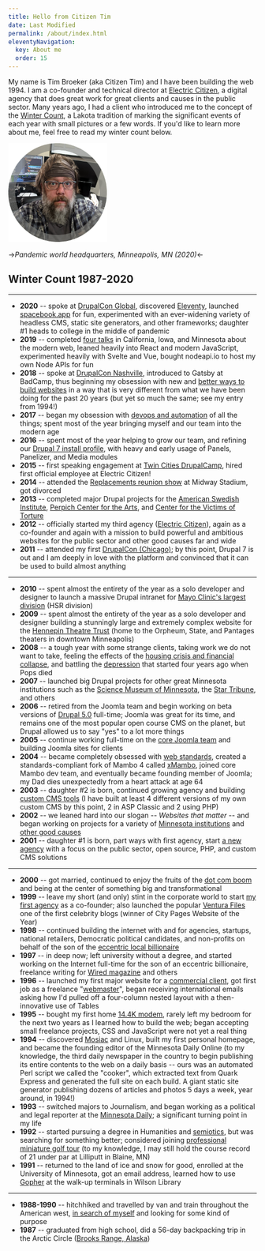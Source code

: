 ```yaml
---
title: Hello from Citizen Tim 
date: Last Modified 
permalink: /about/index.html
eleventyNavigation:
  key: About me
  order: 15
---
```

My name is Tim Broeker (aka Citizen Tim) and I have been building the web 1994. I am a co-founder and technical director at [Electric Citizen](https://www.electriccitizen.com/), a digital agency that does great work for great clients and causes in the public sector. Many years ago, I had a client who introduced me to the concept of the [Winter Count](https://cutt.ly/djoBsTw), a Lakota tradition of marking the significant events of each year with small pictures or a few words. If you'd like to learn more about me, feel free to read my winter count below. 

<img src="/_includes/assets/images/broeker_gray_300.png" class="avatar shadow-none pr-4 !important" height="200px" width="200px" />

->*Pandemic world headquarters, Minneapolis, MN (2020)*<-

## Winter Count 1987-2020

---

* **2020** -- spoke at [DrupalCon Global](https://events.drupal.org/global2020/sessions/javascript-coming-eat-you), discovered [Eleventy](https://www.11ty.dev/), launched [spacebook.app](https://spacebook./app) for fun, experimented with an ever-widening variety of headless CMS, static site generators, and other frameworks; daughter #1 heads to college in the middle of pandemic
* **2019** -- completed [four talks](/speaking) in California, Iowa, and Minnesota about the modern web, leaned heavily into React and modern JavaScript, experimented heavily with Svelte and Vue, bought nodeapi.io to host my own Node APIs for fun 
* **2018** -- spoke at [DrupalCon Nashville](https://events.drupal.org/nashville2018), introduced to Gatsby at BadCamp, thus beginning my obsession with new and [better ways to build websites](https://jamstack.org/) in a way that is very different from what we have been doing for the past 20 years (but yet so much the same; see my entry from 1994!)
* **2017** -- began my obsession with [devops and automation](https://www.electriccitizen.com/citizen-blog/drupal-8-devops-automation-happier-teams-and-clients) of all the things; spent most of the year bringing myself and our team into the modern age
* **2016** -- spent most of the year helping to grow our team, and refining our [Drupal 7 install profile](https://www.drupal.org/docs/7/install/using-an-installation-profile), with heavy and early usage of Panels, Panelizer, and Media modules
* **2015** -- first speaking engagement at [Twin Cities DrupalCamp](https://2019.tcdrupal.org/), hired first official employee at Electric Citizen!
* **2014** -- attended the [Replacements reunion show](https://blog.thecurrent.org/2014/09/the-replacements-finally-bring-it-back-home-for-crowd-pleasing-midway-stadium-show/) at Midway Stadium, got divorced
* **2013** -- completed major Drupal projects for the [American Swedish Institute](https://www.asimn.org/), [Perpich Center for the Arts](https://perpich.mn.gov/), and [Center for the Victims of Torture](https://www.cvt.org/)
* **2012** -- officially started my third agency ([Electric Citizen](https://www.electriccitizen.com/)), again as a co-founder and again with a mission to build powerful and ambitious websites for the public sector and other good causes far and wide
* **2011** -- attended my first [DrupalCon (Chicago)](https://chicago2011.drupal.org/); by this point, Drupal 7 is out and I am deeply in love with the platform and convinced that it can be used to build almost anything

---

* **2010** -- spent almost the entirety of the year as a solo developer and designer to launch a massive Drupal intranet for [Mayo Clinic's largest division](https://www.mayo.edu/research/departments-divisions/department-health-sciences-research/overview) (HSR division)
* **2009** -- spent almost the entirety of the year as a solo developer and designer building a stunningly large and extremely complex website for the [Hennepin Theatre Trust](https://hennepintheatretrust.org/theatres/state-theatre/) (home to the Orpheum, State, and Pantages theaters in downtown Minneapolis)
* **2008** -- a tough year with some strange clients, taking work we do not want to take, feeling the effects of the [housing crisis and financial collapse](https://en.wikipedia.org/wiki/Subprime_mortgage_crisis), and battling the [depression](https://alistapart.com/article/mental-illness-in-the-web-industry/) that started four years ago when Pops died
* **2007** -- launched big Drupal projects for other great Minnesota institutions such as the [Science Museum of Minnesota](https://new.smm.org/), the [Star Tribune](https://web.archive.org/web/20070831063921/http://petcentral.startribune.com:80/), and others 
* **2006** -- retired from the Joomla team and begin working on beta versions of [Drupal 5.0](https://www.drupal.org/forum/general/news-and-announcements/2007-01-15/drupal-50-released) full-time; Joomla was great for its time, and remains one of the most popular open course CMS on the planet, but Drupal allowed us to say "yes" to a lot more things
* **2005** -- continue working full-time on the [core Joomla team](https://www.joomla.org/about-joomla/honor-roll/24-tim-broeker.html) and building Joomla sites for clients
* **2004** -- became completely obsessed with [web standards](https://en.wikipedia.org/wiki/Designing_with_Web_Standards), created a standards-compliant fork of Mambo 4 called [xMambo](https://web.archive.org/web/20040925090005/http://xmambo.com:80/), joined core Mambo dev team, and eventually became founding member of Joomla; my Dad dies unexpectedly from a heart attack at age 64
* **2003** -- daughter #2 is born, continued growing agency and building [custom CMS tools](https://hackernoon.com/how-i-built-a-cms-and-why-you-shouldnt-daff6042413a) (I have built at least 4 different versions of my own custom CMS by this point, 2 in ASP Classic and 2 using PHP)
* **2002** -- we leaned hard into our slogan -- *Websites that matter* -- and began working on projects for a variety of [Minnesota institutions](https://www.spmcf.org/) and [other good causes](https://www.smokefreegenmn.org/)
* **2001** -- daughter #1 is born, part ways with first agency, start [a new agency](https://web.archive.org/web/20010922131953/http://electricjet.com/) with a focus on the public sector, open source, PHP, and custom CMS solutions 

--- 

* **2000** -- got married, continued to enjoy the fruits of the [dot com boom](https://en.wikipedia.org/wiki/Dot-com_bubble) and being at the center of something big and transformational 
* **1999** -- leave my short (and only) stint in the corporate world to start [my first agency](https://urbanplanet.com/) as a co-founder; also launched the popular [Ventura Files](https://web.archive.org/web/19991008130141/http://www.venturafiles.com:80/) one of the first celebrity blogs (winner of City Pages Website of the Year)
* **1998** -- continued building the internet with and for agencies, startups, national retailers, Democratic political candidates, and non-profits on behalf of the son of the [eccentric local billionaire](https://en.wikipedia.org/wiki/Dwight_D._Opperman)
* **1997** -- in deep now; left university without a degree, and started working on the Internet full-time for the son of an eccentric billionaire, freelance writing for [Wired magazine](https://www.wired.com/author/tim-broeker/) and others
* **1996** -- launched my first major website for a [commercial client](https://web.archive.org/web/19961220232801/http://lawandpolitics.com/), got first job as a freelance "[webmaster](https://en.wikipedia.org/wiki/Webmaster)", began receiving international emails asking how I'd pulled off a four-column nested layout with a then-innovative use of Tables
* **1995** -- bought my first home [14.4K modem](https://en.wikipedia.org/wiki/Modem), rarely left my bedroom for the next two years as I learned how to build the web; began accepting small freelance projects, CSS and JavaScript were not yet a real thing 
* **1994** -- discovered [Mosiac](https://en.wikipedia.org/wiki/Mosaic_(web_browser)) and Linux, built my first personal homepage, and became the founding editor of the Minnesota Daily Online (to my knowledge, the third daily newspaper in the country to begin publishing its entire contents to the web on a daily basis -- ours was an automated Perl script we called the "cooker", which extracted text from Quark Express and generated the full site on each build. A giant static site generator publishing dozens of articles and photos 5 days a week, year around, in 1994!) 
* **1993** -- switched majors to Journalism, and began working as a political and legal reporter at the [Minnesota Daily](https://mndaily.com); a significant turning point in my life
* **1992** -- started pursuing a degree in Humanities and [semiotics](https://en.wikipedia.org/wiki/Semiotics), but was searching for something better; considered joining [professional miniature golf tour](https://www.nytimes.com/2014/08/15/sports/golf/mini-golfs-fresh-face-not-a-clowns-olivia-prokopova.html) (to my knowledge, I may still hold the course record of 21 under par at Lilliputt in Blaine, MN)
* **1991** -- returned to the land of ice and snow for good, enrolled at the University of Minnesota, got an email address, learned how to use [Gopher](https://en.wikipedia.org/wiki/Gopher_(protocol)) at the walk-up terminals in Wilson Library

---

* **1988-1990** -- hitchhiked and travelled by van and train throughout the American west, [in search of myself](https://en.wikipedia.org/wiki/On_the_Road) and looking for some kind of purpose
* **1987** -- graduated from high school, did a 56-day backpacking trip in the Arctic Circle ([Brooks Range, Alaska](https://en.wikipedia.org/wiki/Brooks_Range))



